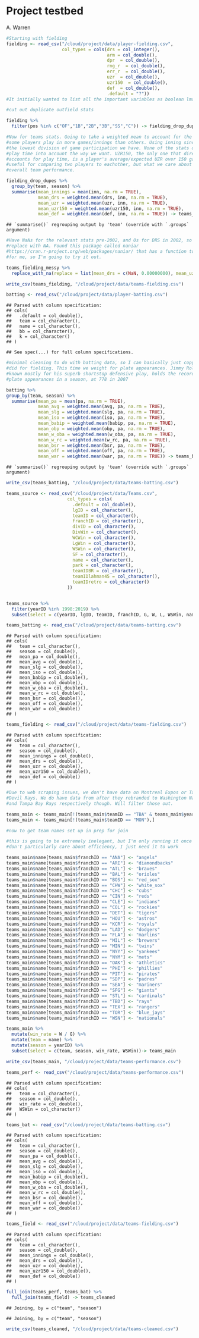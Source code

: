 Project testbed
================
A. Warren

``` r
#Starting with fielding
fielding <- read_csv("/cloud/project/data/player-fielding.csv",
                     col_types = cols(drs = col_integer(), 
                                      arm = col_double(), 
                                      dpr  = col_double(),
                                      rng_r  = col_double(),
                                      err_r  = col_double(),
                                      uzr  = col_double(),
                                      uzr150  = col_double(),
                                      def  = col_double(),
                                      .default = "?"))
#It initially wanted to list all the important variables as boolean lmao

#cut out duplicate outfield stats

fielding %>%
  filter(pos %in% c("OF","1B","2B","3B","SS","C")) -> fielding_drop_dupes

#Now for teams stats. Going to take a weighted mean to account for the fact that
#some players play in more games/innings than others. Using inning since that's
#the lowest division of game participation we have. None of the stats quite take
#play time into account the way we want. UZR150, the only one that directly 
#accounts for play time, is a player's average/expected UZR over 150 games. It's
#useful for comparing two players to eachother, but what we care about is 
#overall team performance.

fielding_drop_dupes %>%
  group_by(team, season) %>%
  summarise(mean_innings = mean(inn, na.rm = TRUE),
            mean_drs = weighted.mean(drs, inn, na.rm = TRUE),
            mean_uzr = weighted.mean(uzr, inn, na.rm = TRUE),
            mean_uzr150 = weighted.mean(uzr150, inn, na.rm = TRUE),
            mean_def = weighted.mean(def, inn, na.rm = TRUE)) -> teams_fielding_messy
```

    ## `summarise()` regrouping output by 'team' (override with `.groups` argument)

``` r
#Have NaNs for the relevant stats pre-2002, and 0s for DRS in 2002, so I need to
#replace with NA. Found this package called naniar 
#https://cran.r-project.org/web/packages/naniar/ that has a function to do that 
#for me, so I'm going to try it out.

teams_fielding_messy %>%
  replace_with_na(replace = list(mean_drs = c(NaN, 0.00000000), mean_uzr = NaN, mean_uzr150 = NaN, mean_def = NaN)) -> teams_fielding

write_csv(teams_fielding, "/cloud/project/data/teams-fielding.csv")
```

``` r
batting <- read_csv("/cloud/project/data/player-batting.csv")
```

    ## Parsed with column specification:
    ## cols(
    ##   .default = col_double(),
    ##   team = col_character(),
    ##   name = col_character(),
    ##   bb = col_character(),
    ##   k = col_character()
    ## )

    ## See spec(...) for full column specifications.

``` r
#minimal cleaning to do with batting data, so I can basically just copy what I 
#did for fielding. This time we weight for plate appearances. Jimmy Rollins, 
#known mostly for his superb shortstop defensive play, holds the record for 
#plate appearances in a season, at 778 in 2007

batting %>%
group_by(team, season) %>%
  summarise(mean_pa = mean(pa, na.rm = TRUE),
            mean_avg = weighted.mean(avg, pa, na.rm = TRUE),
            mean_slg = weighted.mean(slg, pa, na.rm = TRUE),
            mean_iso = weighted.mean(iso, pa, na.rm = TRUE),
            mean_babip = weighted.mean(babip, pa, na.rm = TRUE),
            mean_obp = weighted.mean(obp, pa, na.rm = TRUE),
            mean_w_oba = weighted.mean(w_oba, pa, na.rm = TRUE),
            mean_w_rc = weighted.mean(w_rc, pa, na.rm = TRUE),
            mean_bsr = weighted.mean(bsr, pa, na.rm = TRUE),
            mean_off = weighted.mean(off, pa, na.rm = TRUE),
            mean_war = weighted.mean(war, pa, na.rm = TRUE)) -> teams_batting
```

    ## `summarise()` regrouping output by 'team' (override with `.groups` argument)

``` r
write_csv(teams_batting, "/cloud/project/data/teams-batting.csv")
```

``` r
teams_source <- read_csv("/cloud/project/data/Teams.csv",
                       col_types = cols(
                         .default = col_double(),
                         lgID = col_character(),
                         teamID = col_character(),
                         franchID = col_character(),
                         divID = col_character(),
                         DivWin = col_character(),
                         WCWin = col_character(),
                         LgWin = col_character(),
                         WSWin = col_character(),
                         SF = col_character(),
                         name = col_character(),
                         park = col_character(),
                         teamIDBR = col_character(),
                         teamIDlahman45 = col_character(),
                         teamIDretro = col_character()
                       ))


teams_source %>%
  filter(yearID %in% 1998:2019) %>%
  subset(select = c(yearID, lgID, teamID, franchID, G, W, L, WSWin, name))-> teams_main

teams_batting <- read_csv("/cloud/project/data/teams-batting.csv")
```

    ## Parsed with column specification:
    ## cols(
    ##   team = col_character(),
    ##   season = col_double(),
    ##   mean_pa = col_double(),
    ##   mean_avg = col_double(),
    ##   mean_slg = col_double(),
    ##   mean_iso = col_double(),
    ##   mean_babip = col_double(),
    ##   mean_obp = col_double(),
    ##   mean_w_oba = col_double(),
    ##   mean_w_rc = col_double(),
    ##   mean_bsr = col_double(),
    ##   mean_off = col_double(),
    ##   mean_war = col_double()
    ## )

``` r
teams_fielding <- read_csv("/cloud/project/data/teams-fielding.csv")
```

    ## Parsed with column specification:
    ## cols(
    ##   team = col_character(),
    ##   season = col_double(),
    ##   mean_innings = col_double(),
    ##   mean_drs = col_double(),
    ##   mean_uzr = col_double(),
    ##   mean_uzr150 = col_double(),
    ##   mean_def = col_double()
    ## )

``` r
#Due to web scraping issues, we don't have data on Montreal Expos or Tampa Bay 
#Devil Rays. We do have data from after they rebranded to Washington Nationals 
#and Tampa Bay Rays respectively though. Will filter those out.

teams_main <- teams_main[!(teams_main$teamID == "TBA" & teams_main$yearID %in% 1998:2007),]
teams_main <- teams_main[!(teams_main$teamID == "MON"),]

#now to get team names set up in prep for join

#this is going to be extremely inelegant, but I'm only running it once so I
#don't particularly care about efficiency, I just need it to work

teams_main$name[teams_main$franchID == "ANA"] <- "angels"
teams_main$name[teams_main$franchID == "ARI"] <- "diamondbacks"
teams_main$name[teams_main$franchID == "ATL"] <- "braves"
teams_main$name[teams_main$franchID == "BAL"] <- "orioles"
teams_main$name[teams_main$franchID == "BOS"] <- "red_sox"
teams_main$name[teams_main$franchID == "CHW"] <- "white_sox"
teams_main$name[teams_main$franchID == "CHC"] <- "cubs"
teams_main$name[teams_main$franchID == "CIN"] <- "reds"
teams_main$name[teams_main$franchID == "CLE"] <- "indians"
teams_main$name[teams_main$franchID == "COL"] <- "rockies"
teams_main$name[teams_main$franchID == "DET"] <- "tigers"
teams_main$name[teams_main$franchID == "HOU"] <- "astros"
teams_main$name[teams_main$franchID == "KCR"] <- "royals"
teams_main$name[teams_main$franchID == "LAD"] <- "dodgers"
teams_main$name[teams_main$franchID == "FLA"] <- "marlins"
teams_main$name[teams_main$franchID == "MIL"] <- "brewers"
teams_main$name[teams_main$franchID == "MIN"] <- "twins"
teams_main$name[teams_main$franchID == "NYY"] <- "yankees"
teams_main$name[teams_main$franchID == "NYM"] <- "mets"
teams_main$name[teams_main$franchID == "OAK"] <- "athletics"
teams_main$name[teams_main$franchID == "PHI"] <- "phillies"
teams_main$name[teams_main$franchID == "PIT"] <- "pirates"
teams_main$name[teams_main$franchID == "SDP"] <- "padres"
teams_main$name[teams_main$franchID == "SEA"] <- "mariners"
teams_main$name[teams_main$franchID == "SFG"] <- "giants"
teams_main$name[teams_main$franchID == "STL"] <- "cardinals"
teams_main$name[teams_main$franchID == "TBD"] <- "rays"
teams_main$name[teams_main$franchID == "TEX"] <- "rangers"
teams_main$name[teams_main$franchID == "TOR"] <- "blue_jays"
teams_main$name[teams_main$franchID == "WSN"] <- "nationals"

teams_main %>%
  mutate(win_rate = W / G) %>%
  mutate(team = name) %>%
  mutate(season = yearID) %>%
  subset(select = c(team, season, win_rate, WSWin))-> teams_main

write_csv(teams_main, "/cloud/project/data/teams-performance.csv")
```

``` r
teams_perf <- read_csv("/cloud/project/data/teams-performance.csv")
```

    ## Parsed with column specification:
    ## cols(
    ##   team = col_character(),
    ##   season = col_double(),
    ##   win_rate = col_double(),
    ##   WSWin = col_character()
    ## )

``` r
teams_bat <- read_csv("/cloud/project/data/teams-batting.csv")
```

    ## Parsed with column specification:
    ## cols(
    ##   team = col_character(),
    ##   season = col_double(),
    ##   mean_pa = col_double(),
    ##   mean_avg = col_double(),
    ##   mean_slg = col_double(),
    ##   mean_iso = col_double(),
    ##   mean_babip = col_double(),
    ##   mean_obp = col_double(),
    ##   mean_w_oba = col_double(),
    ##   mean_w_rc = col_double(),
    ##   mean_bsr = col_double(),
    ##   mean_off = col_double(),
    ##   mean_war = col_double()
    ## )

``` r
teams_field <- read_csv("/cloud/project/data/teams-fielding.csv")
```

    ## Parsed with column specification:
    ## cols(
    ##   team = col_character(),
    ##   season = col_double(),
    ##   mean_innings = col_double(),
    ##   mean_drs = col_double(),
    ##   mean_uzr = col_double(),
    ##   mean_uzr150 = col_double(),
    ##   mean_def = col_double()
    ## )

``` r
full_join(teams_perf, teams_bat) %>%
  full_join(teams_field) -> teams_cleaned
```

    ## Joining, by = c("team", "season")

    ## Joining, by = c("team", "season")

``` r
write_csv(teams_cleaned, "/cloud/project/data/teams-cleaned.csv")
```
